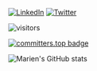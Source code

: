 <p align="left">
<a href="https://www.linkedin.com/in/mairien-mupenda/"><img alt="LinkedIn" src="https://img.shields.io/badge/LinkedIn-MarienMupenda-blue?style=flat-square&logo=linkedin"></a>
<a href="https://twitter.com/MarienMupenda"><img alt="Twitter" src="https://img.shields.io/badge/Twitter-MarienMupenda-blue?style=flat-square&logo=twitter"></a>

</p>

![visitors](https://visitor-badge.glitch.me/badge?page_id=MarienMupenda.MarienMupenda)

[![committers.top badge](https://user-badge.committers.top/congo_private/MarienMupenda.svg)](https://user-badge.committers.top/congo_private/MarienMupenda)

![Marien's GitHub stats](https://github-readme-stats.vercel.app/api?username=MarienMupenda&count_private=true&theme=material-palenight&&include_all_commits=true&hide_border=true)

<!--![Marien's GitHub stats](https://github-readme-streak-stats.herokuapp.com/?user=MarienMupenda&theme=material-palenight&hide_border=true)-->

<!--![Activity Graph](https://activity-graph.herokuapp.com/graph?username=MarienMupenda&theme=material-palenight)-->

<!--![Top Langs](https://github-readme-stats.vercel.app/api/top-langs/?username=MarienMupenda&hide_border=true&layout=compact&count_private=true&theme=material-palenight)-->

